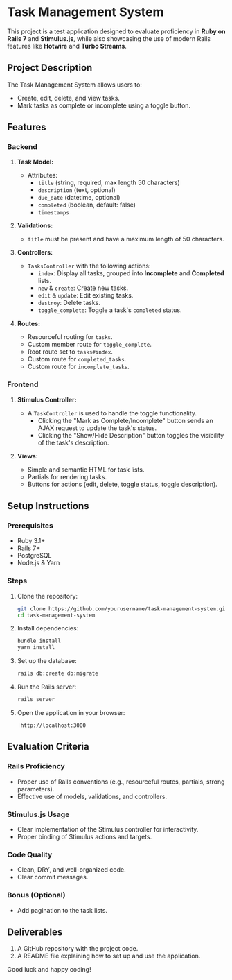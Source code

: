 # Task Management System

This project is a test application designed to evaluate proficiency in **Ruby on Rails 7** and **Stimulus.js**, while also showcasing the use of modern Rails features like **Hotwire** and **Turbo Streams**.

## Project Description
The Task Management System allows users to:

- Create, edit, delete, and view tasks.
- Mark tasks as complete or incomplete using a toggle button.

## Features
### Backend
1. **Task Model:**
    - Attributes:
        - `title` (string, required, max length 50 characters)
        - `description` (text, optional)
        - `due_date` (datetime, optional)
        - `completed` (boolean, default: false)
        - `timestamps`

2. **Validations:**
    - `title` must be present and have a maximum length of 50 characters.

3. **Controllers:**
    - `TasksController` with the following actions:
        - `index`: Display all tasks, grouped into **Incomplete** and **Completed** lists.
        - `new` & `create`: Create new tasks.
        - `edit` & `update`: Edit existing tasks.
        - `destroy`: Delete tasks.
        - `toggle_complete`: Toggle a task's `completed` status.

4. **Routes:**
    - Resourceful routing for `tasks`.
    - Custom member route for `toggle_complete`.
    - Root route set to `tasks#index`.
    - Custom route for `completed_tasks`.
    - Custom route for `incomplete_tasks`.

### Frontend
1. **Stimulus Controller:**
    - A `TaskController` is used to handle the toggle functionality.
      - Clicking the "Mark as Complete/Incomplete" button sends an AJAX request to update the task's status.
      - Clicking the "Show/Hide Description" button toggles the visibility of the task's description.

2. **Views:**
    - Simple and semantic HTML for task lists.
    - Partials for rendering tasks.
    - Buttons for actions (edit, delete, toggle status, toggle description).

## Setup Instructions
### Prerequisites
- Ruby 3.1+
- Rails 7+
- PostgreSQL
- Node.js & Yarn

### Steps
1. Clone the repository:
   ```bash
   git clone https://github.com/yourusername/task-management-system.git
   cd task-management-system
   ```

2. Install dependencies:
   ```bash
   bundle install
   yarn install
   ```

3. Set up the database:
   ```bash
   rails db:create db:migrate
   ```

4. Run the Rails server:
   ```bash
   rails server
   ```

5. Open the application in your browser:
   ```
    http://localhost:3000
   ```

## Evaluation Criteria
### Rails Proficiency
- Proper use of Rails conventions (e.g., resourceful routes, partials, strong parameters).
- Effective use of models, validations, and controllers.

### Stimulus.js Usage
- Clear implementation of the Stimulus controller for interactivity.
- Proper binding of Stimulus actions and targets.

### Code Quality
- Clean, DRY, and well-organized code.
- Clear commit messages.

### Bonus (Optional)
- Add pagination to the task lists.

## Deliverables
1. A GitHub repository with the project code.
2. A README file explaining how to set up and use the application.

Good luck and happy coding!